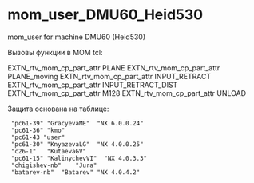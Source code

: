 # mom_user_DMU60_Heid530
 mom_user for machine DMU60 (Heid530)

 Вызовы функции в MOM tcl:

EXTN_rtv_mom_cp_part_attr PLANE
EXTN_rtv_mom_cp_part_attr PLANE_moving
EXTN_rtv_mom_cp_part_attr INPUT_RETRACT
EXTN_rtv_mom_cp_part_attr INPUT_RETRACT_DIST
EXTN_rtv_mom_cp_part_attr M128
EXTN_rtv_mom_cp_part_attr UNLOAD

Защита основана на таблице:

	 "pc61-39" "GracyevaME"  "NX 6.0.0.24"
	 "pc61-36" "kmo"
	 "pc61-43 "user"
	 "pc61-30" "KnyazevaLG"  "NX 4.0.0.25"
	 "c26-1"   "KutaevaGV"
	 "pc61-15" "KalinychevVI"  "NX 4.0.3.3"
	 "chigishev-nb"    "Jura"
	 "batarev-nb"  "Batarev" "NX 4.0.4.2"
